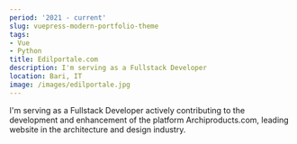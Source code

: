 ```yaml
---
period: '2021 - current'
slug: vuepress-modern-portfolio-theme
tags:
- Vue
- Python
title: Edilportale.com
description: I'm serving as a Fullstack Developer
location: Bari, IT
image: /images/edilportale.jpg
---
```

I'm serving as a Fullstack Developer actively contributing to the development and enhancement of the platform Archiproducts.com, leading website in the architecture and design industry.
